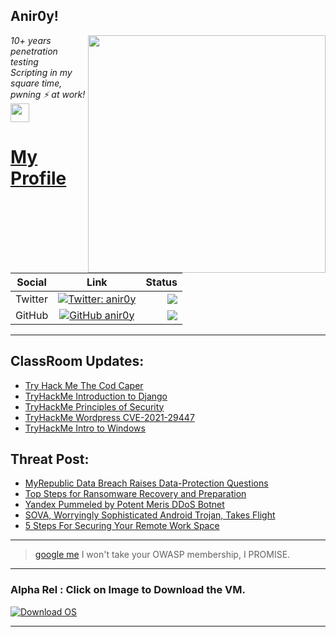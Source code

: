 <h2>Anir0y!</h2>
<img align='right' src="https://github-readme-stats.vercel.app/api?username=anir0y&show_icons=true&theme=dark" width="380">
<p><em>10+ years penetration testing<br>
  Scripting in my square time, pwning ⚡ at work!<img src="https://media.giphy.com/media/WUlplcMpOCEmTGBtBW/giphy.gif" width="30"> 
</em></p>



# [My Profile](https://anir0y.in/refer=githubreadme)

| Social   |      Link      | Status|
|----------|:-------------:|--:|
| Twitter |  [![Twitter: anir0y](https://img.shields.io/twitter/follow/anir0y?label=Follow%20me&style=plastic)](https://twitter.com/anir0y)| ![](https://img.shields.io/badge/Status-Online-blue)|
| GitHub |    [![GitHub anir0y](https://img.shields.io/github/followers/anir0y?label=Fork%20me&style=plastic)](https://github.com/anir0y)   | ![](https://img.shields.io/badge/Status-Online-blue)|


---

## ClassRoom Updates:

<!-- CLASS:START -->
- [Try Hack Me The Cod Caper](https://classroom.anir0y.in/post/tryhackme-thecodcaper/)
- [TryHackMe Introduction to Django](https://classroom.anir0y.in/post/tryhackme-django/)
- [TryHackMe Principles of Security](https://classroom.anir0y.in/post/tryhackme-principlesofsecurity/)
- [TryHackMe Wordpress CVE-2021-29447](https://classroom.anir0y.in/post/tryhackme-wordpresscve202129447/)
- [TryHackMe Intro to Windows](https://classroom.anir0y.in/post/tryhackme-intro2winold/)
<!-- CLASS:END -->

## Threat Post:

<!-- THREAT:START -->
- [MyRepublic Data Breach Raises Data-Protection Questions](https://threatpost.com/myrepublic-data-breach-protection/169382/)
- [Top Steps for Ransomware Recovery and Preparation](https://threatpost.com/top-steps-ransomware-recovery-preparation/169378/)
- [Yandex Pummeled by Potent Meris DDoS Botnet](https://threatpost.com/yandex-meris-botnet/169368/)
- [SOVA, Worryingly Sophisticated Android Trojan, Takes Flight](https://threatpost.com/sova-sophisticated-android-trojan/169366/)
- [5 Steps For Securing Your Remote Work Space](https://threatpost.com/5-steps-securing-remote-work-space/169324/)
<!-- THREAT:END -->
---


> [google me](https://google.com/search?q=@anir0y) I won't take your OWASP membership, I PROMISE. 

---
### Alpha Rel : Click on Image to Download the VM.
[![Download OS](https://i.imgur.com/4RUjCIA.png)](https://sourceforge.net/projects/classroom-os/files/latest/download)

---

